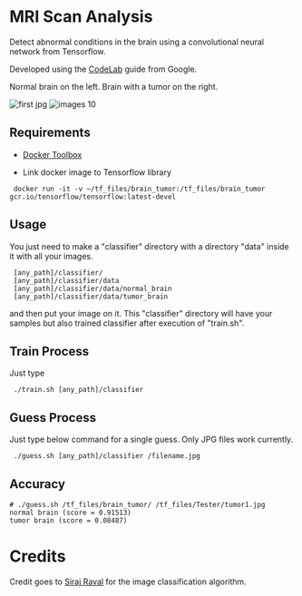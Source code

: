 # MRI Scan Analysis
Detect abnormal conditions in the brain using a convolutional neural network from Tensorflow.

Developed using the [CodeLab](https://codelabs.developers.google.com/codelabs/tensorflow-for-poets/?utm_campaign=chrome_series_machinelearning_063016&utm_source=gdev&utm_medium=yt-desc#0) guide from Google.

Normal brain on the left. Brain with a tumor on the right.

![first jpg](https://user-images.githubusercontent.com/9091157/35780421-29b470a6-09a9-11e8-8748-1a701f876a41.jpg)  ![images 10](https://user-images.githubusercontent.com/9091157/35780431-48bd675a-09a9-11e8-842a-5585d8a74cd4.jpg)


## Requirements

* [Docker Toolbox](https://www.docker.com/products/docker-toolbox)

* Link docker image to Tensorflow library
```
 docker run -it -v ~/tf_files/brain_tumor:/tf_files/brain_tumor gcr.io/tensorflow/tensorflow:latest-devel
``` 

## Usage 

You just need to make a "classifier" directory with a directory "data" inside it with all your images.
```
 [any_path]/classifier/
 [any_path]/classifier/data
 [any_path]/classifier/data/normal_brain
 [any_path]/classifier/data/tumor_brain
```
 and then put your image on it. 
 This "classifier" directory will have your samples but also trained classifier after execution of "train.sh". 

## Train Process
 
Just type
```
 ./train.sh [any_path]/classifier
``` 


## Guess Process

Just type below command for a single guess. Only JPG files work currently.
```
 ./guess.sh [any_path]/classifier /filename.jpg
```


## Accuracy
```
# ./guess.sh /tf_files/brain_tumor/ /tf_files/Tester/tumor1.jpg
normal brain (score = 0.91513)
tumor brain (score = 0.08487)
```


# Credits

Credit goes to [Siraj Raval](https://github.com/llSourcell) for the image classification algorithm. 



